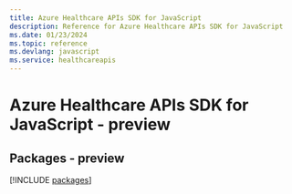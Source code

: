 ```yaml
---
title: Azure Healthcare APIs SDK for JavaScript
description: Reference for Azure Healthcare APIs SDK for JavaScript
ms.date: 01/23/2024
ms.topic: reference
ms.devlang: javascript
ms.service: healthcareapis
---
```

# Azure Healthcare APIs SDK for JavaScript - preview
## Packages - preview
[!INCLUDE [packages](healthcare-apis-index.md)]